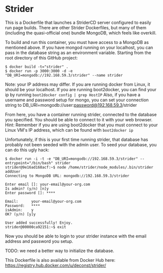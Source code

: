# Strider

This is a Dockerfile that launches a StriderCD server configured to easily run page builds. There are other Strider Dockerfiles, but many of them (including the quasi-official one) bundle MongoDB, which feels like overkill.

To build and run this container, you must have access to a MongoDB as mentioned above.  If you have mongod running on your localhost, you can pass in the database string as an environment variable.  Starting from the root directory of this GitHub project:

```
$ docker build -t="strider" .
$ docker run -p 3000:3000 -d -e "DB_URI=mongodb://192.168.59.3/strider" --name strider
```

Note: your IP address may differ. If you are running docker from Linux, it should be your localhost. If you are running boot2docker, you can find your ip by running ```boot2docker config | grep HostIP```  Also, if you have a username and password setup for mongo, you can set your connection string to DB_URI=mongodb://user:password@192.168.59.3/strider

From here, you have a container running strider, connected to the database you specified.  You should be able to connect to it with your web browser.  Hint: Remember if you are using boot2docker that you must connect to your Linux VM's IP address, which can be found with ```boot2docker ip```

Unfortunately, if this is your first time running strider, that database has probably not been seeded with the admin user.  To seed your database, you can do this ugly hack:

```
$ docker run -i -t -e "DB_URI=mongodb://192.168.59.3/strider" --entrypoint="/bin/bash" strider
strider@9e16ad168acf:~$ node /home/strider/node_modules/.bin/strider addUser
Connecting to MongoDB URL: mongodb://192.168.59.3/strider

Enter email []: your-email@your-org.com
Is admin? (y/n) [n]y
Enter password []: ****

Email:		your-email@your-org.com
Password:	****
isAdmin:	y
OK? (y/n) [y]y

User added successfully! Enjoy.
strider@00000ca92151:~$ exit
```

Now you should be able to login to your strider instance with the email address and password you setup.

TODO: we need a better way to initialize the database.

This Dockerfile is also available from Docker Hub here: https://registry.hub.docker.com/u/deconst/strider/
